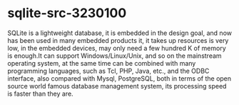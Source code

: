 # sqlite-src-3230100
SQLite is a lightweight database, it is embedded in the design goal, and now has been used in many embedded products it, it takes up resources is very low, in the embedded devices, may only need a few hundred K of memory is enough.It can support Windows/Linux/Unix, and so on the mainstream operating system, at the same time can be combined with many programming languages, such as Tcl, PHP, Java, etc., and the ODBC interface, also compared with Mysql, PostgreSQL, both in terms of the open source world famous database management system, its processing speed is faster than they are.
